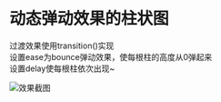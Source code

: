 动态弹动效果的柱状图
====
过渡效果使用transition()实现<br>
设置ease为bounce弹动效果，使每根柱的高度从0弹起来<br>
设置delay使每根柱依次出现~<br>

![效果截图](https://github.com/lilyzhang728/d3.js/raw/master/img/demo.png)
